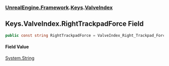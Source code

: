 ### [UnrealEngine.Framework](UnrealEngine_Framework.md 'UnrealEngine.Framework').[Keys](Keys.md 'UnrealEngine.Framework.Keys').[ValveIndex](Keys_ValveIndex.md 'UnrealEngine.Framework.Keys.ValveIndex')
## Keys.ValveIndex.RightTrackpadForce Field
```csharp
public const string RightTrackpadForce = ValveIndex_Right_Trackpad_Force;
```
#### Field Value
[System.String](https://docs.microsoft.com/en-us/dotnet/api/System.String 'System.String')
